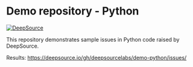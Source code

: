# Demo repository - Python

[![DeepSource](https://static.deepsource.io/deepsource-badge-light-mini.svg)](https://deepsource.io/gh/deepsourcelabs/demo-python/?ref=repository-badge)

This repository demonstrates sample issues in Python code raised by DeepSource.

Results: https://deepsource.io/gh/deepsourcelabs/demo-python/issues/
